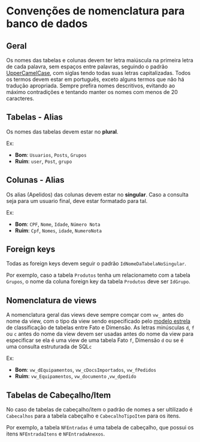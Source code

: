 # Convenções de nomenclatura para banco de dados

## Geral

Os nomes das tabelas e colunas devem ter letra maiúscula na primeira letra de cada palavra, sem espaços entre palavras, seguindo o padrão [UpperCamelCase](https://pt.wikipedia.org/wiki/CamelCase#cite_note-N%C3%A3o-nomeado-xZat-1-7), com siglas tendo todas suas letras capitalizadas. Todos os termos devem estar em português, exceto alguns termos que não há tradução apropriada. 
Sempre prefira nomes descritivos, evitando ao máximo contradições e tentando manter os nomes com menos de 20 caracteres.

## Tabelas - Alias

Os nomes das tabelas devem estar no **plural**.

Ex:
- **Bom**: `Usuarios`, `Posts`, `Grupos`
- **Ruim**: `user`, `Post`, `grupo`

## Colunas - Alias

Os alias (Apelidos) das colunas devem estar no **singular**. Caso a consulta seja para um usuario final, deve estar formatado para tal.

Ex:
- **Bom**: `CPF`, `Nome`, `Idade`, `Número Nota`
- **Ruim**: `Cpf`, `Nomes`, `idade`, `NumeroNota`


## Foreign keys

Todas as foreign keys devem seguir o padrão `IdNomeDaTabelaNoSingular`.

Por exemplo, caso a tabela `Produtos` tenha um relacionameto com a tabela `Grupos`, o nome da coluna foreign key da tabela `Produtos` deve ser `IdGrupo`.

## Nomenclatura de views

A nomenclatura geral das views deve sempre comçar com `vw_` antes do nome da view, com o tipo da view sendo especificado pelo [modelo estrela](https://www.databricks.com/br/glossary/star-schema) de classificação de tabelas entre Fato e Dimensão. As letras minúsculas `d`, `f` ou `c` antes do nome da view devem ser usadas antes do nome da view para especificar se ela é uma view de uma tabela Fato `f`, Dimensão `d` ou se é uma consulta estruturada de SQL`c`

Ex:
- **Bom**: `vw_dEquipamentos`, `vw_cDocsImportados`, `vw_fPedidos`
- **Ruim**: `vw_Equipamentos`, `vw_documento` ,`vw_dpedido`

## Tabelas de Cabeçalho/Item

No caso de tabelas de cabeçalho/item o padrão de nomes a ser ultilizado é `Cabecalhos` para a tabela cabeçalho e `CabecalhoTipoItem` para os itens.

Por exemplo, a tabela `NFEntradas` é uma tabela de cabeçalho, que possui os itens `NFEntradaItens` e `NFEntradaAnexos`.